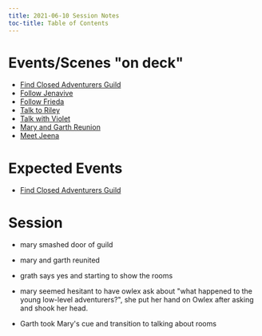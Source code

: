 ```yaml
---
title: 2021-06-10 Session Notes
toc-title: Table of Contents
---
```


# Events/Scenes "on deck"

- [Find Closed Adventurers Guild](../scenes/get-to-closed-adventurers-guild.md)
- [Follow Jenavive](../scenes/follow-jenavive-from-adventurers-guild.md)
- [Follow Frieda](../scenes/follow-frieda-from-adventurers-guild.md)
- [Talk to Riley](../talk-with-riley-from-adventurers-guild.md)
- [Talk with Violet](../talk-with-violet-from-adventurers-guild.md)
- [Mary and Garth Reunion](../scenes/mary-garth-reunion.md)
- [Meet Jeena](../scenes/first-meetings/meet-jeena.md)


# Expected Events

- [Find Closed Adventurers Guild](../scenes/get-to-closed-adventurers-guild.md)

# Session 

- mary smashed door of guild

- mary and garth reunited

- grath says yes and starting to show the rooms

- mary seemed hesitant to have owlex ask about "what happened to the young low-level adventurers?", she put her hand on Owlex after asking and shook her head.

- Garth took Mary's cue and transition to talking about rooms
